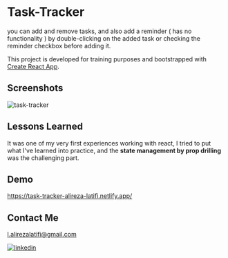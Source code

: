 # Task-Tracker
you can add and remove tasks, and also add a reminder ( has no functionality ) by double-clicking on the added task or checking the reminder checkbox before adding it.

This project is developed for training purposes and bootstrapped with [Create React App](https://github.com/facebook/create-react-app).

## Screenshots

![task-tracker](https://user-images.githubusercontent.com/92823582/185789156-c9601c49-badd-49c2-a970-2b14ab53379d.png)


## Lessons Learned

It was one of my very first experiences working with react, I tried to put what I've learned into practice, and the **state management by prop drilling** was the challenging part.
## Demo

https://task-tracker-alireza-latifi.netlify.app/
## Contact Me

l.alirezalatifi@gmail.com

[![linkedin](https://img.shields.io/badge/linkedin-0A66C2?style=for-the-badge&logo=linkedin&logoColor=white)](https://www.linkedin.com/in/alirezalatifi/)
